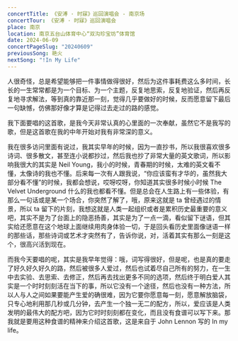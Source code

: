 ```yaml
---
concertTitle: 《安溥 · 时寐》巡回演唱会 - 南京场
concertTour: 《安溥 · 时寐》巡回演唱会
place: 南京
location: 南京五台山体育中心“双沟珍宝坊”体育馆
date: 2024-06-09
concertPageSlug: "20240609"
previousSong: 艳火
nextSong: "!In My Life"
---
```

人很奇怪，总是希望能够把一件事情做得很好，然后为这件事耗费这么多时间，长长的一生常常都是为一个目标、为一个主题，反复地思索，反复地验证，然后再反复地寻求解法，等到真的靠近那一刻，觉得几乎要做好的时候，反而愿意留下最后一句缺憾，仿佛那好像才算是记得过去走过的路的感觉。

我下面要唱的这首歌，是我今天非常认真的心里面的一次奉献，虽然它不是我写的歌，但是这首歌在我的中年开始对我有非常深的意义。

我在很多访问里面有说过，我其实早年的时候，因为一直抄书，所以我很喜欢很多诗词、很多散文，甚至连小说都抄过，然后我也抄了非常大量的英文歌词，所以影响我很大的其实是 Neil Young，我小的时候，青春期的时候，太难的英文看不懂，太像诗的我也不懂。后来每一次有人跟我说，“你应该蛮有才华的，虽然我大部分看不懂”的时候，我都会想说，哎呀哎呀，你知道其实很多时候小时候 The Velvet Underground 什么的我也都看不懂。但是总会在人生路上有一些体验，有那么一句话或是某一个场合，你突然了解了，哦，原来这就是 ta 曾经遇过的情景，所以 ta 留下的片刻，我想这就是人类一起组织或者是累积历史最重要的意义吧，其实不是为了台面上的隐恶扬善，其实是为了一点一滴，看似留下谜语，但其实给还愿意在这个地球上面继续用肉身体验一切，于是回头看历史里面像谜语一样的那些话，那些诗词或艺术才突然有了，告诉你说，对，活着其实有那么一刻是这个，很高兴活到现在。

而我今天要唱的呢，其实是我早年觉得：哦，词写得很好，但是呢，也是真的要走了好久好久好久的路，然后被很多人爱过，然后也试着尽自己所有的努力，在一生中去实验、去思索、去修正，然后再去找出更多不同的选项，然后终于明白爱人其实是一个时时刻刻活在当下的事，所以它没有一个途径，然后也没有一种方法，所以人与人之间如果要能产生爱的确很难，因为它要你愿意每一刻，愿意解放脑袋，只专心地利用那几秒或几分钟，去产生一个独一无二的配方，所以，爱应该是人类发明的最伟大的配方吧，因为它时时刻刻都在变化，而且没有食谱可以写下来。那我就是要用这种食谱的精神来介绍这首歌，这是来自于 John Lennon 写的 In my life。